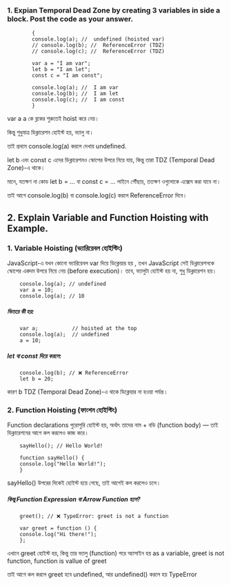 ### 1. Expian Temporal Dead Zone by creating 3 variables in side a block. Post the code as your answer.

            {
            console.log(a); //  undefined (hoisted var)
            // console.log(b); //  ReferenceError (TDZ)
            // console.log(c); //  ReferenceError (TDZ)

            var a = "I am var";
            let b = "I am let";
            const c = "I am const";

            console.log(a); //  I am var
            console.log(b); //  I am let
            console.log(c); //  I am const
            }

var a
a কে ব্লকের শুরুতেই hoist করে নেয়।

কিন্তু শুধুমাত্র ডিক্লারেশন হোইস্ট হয়, ভ্যালু না।

তাই প্রথমে console.log(a) করলে দেখায় undefined.

let b এবং const c
এদের ডিক্লারেশনও স্কোপের উপরে নিয়ে যায়, কিন্তু তারা TDZ (Temporal Dead Zone)-এ থাকে।

মানে, যতক্ষণ না কোড let b = ... বা const c = ... লাইনে পৌঁছায়, ততক্ষণ ওগুলোকে এক্সেস করা যাবে না।

তাই আগে console.log(b) বা console.log(c) করলে ReferenceError দিবে।


## 2. Explain Variable and Function Hoisting with Example.

###  1. Variable Hoisting (ভ্যারিয়েবল হোইস্টিং)
JavaScript-এ যখন কোনো ভ্যারিয়েবল var দিয়ে ডিক্লেয়ার হয় , তখন JavaScript সেই ডিক্লারেশনকে স্কোপের একদম উপরে নিয়ে নেয় (before execution)। তবে, ভ্যালুটা হোইস্ট হয় না, শুধু ডিক্লারেশন হয়।

        console.log(a); // undefined        
        var a = 10;                         
        console.log(a); // 10               

##### ভিতরে কী হয়:
        var a;           // hoisted at the top
        console.log(a);  // undefined
        a = 10;

##### let বা const দিয়ে করলে:
        console.log(b); // ❌ ReferenceError
        let b = 20;

কারণ b TDZ (Temporal Dead Zone)-এ থাকে ডিক্লেয়ার না হওয়া পর্যন্ত।

### 2. Function Hoisting (ফাংশন হোইস্টিং)
Function declarations পুরোপুরি হোইস্ট হয়, অর্থাৎ তাদের নাম + বডি (function body) — তাই ডিক্লারেশনের আগে কল করলেও কাজ করে।

        sayHello(); // Hello World!

        function sayHello() {
        console.log("Hello World!");
        }

sayHello() উপরের দিকেই হোইস্ট হয়ে গেছে, তাই আগেই কল করলেও চলে।


 ##### কিন্তু Function Expression বা Arrow Function হলে?

        greet(); // ❌ TypeError: greet is not a function

        var greet = function () {
        console.log("Hi there!");
        };

এখানে greet হোইস্ট হয়, কিন্তু তার ভ্যালু (function) পরে অ্যাসাইন হয় as a variable, greet is not function, function is vallue of greet

তাই আগে কল করলে greet হবে undefined, আর undefined() করলে হয় TypeError